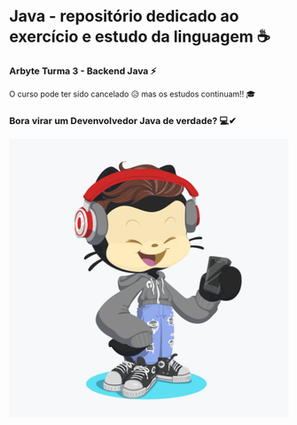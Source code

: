 # Java - repositório dedicado ao exercício e estudo da linguagem ☕

### Arbyte Turma 3 - Backend Java ⚡
  O curso pode ter sido cancelado 😥 mas os estudos continuam!! 🎓

### Bora virar um Devenvolvedor Java de verdade? 💻✔

![myOctocat](https://github.com/TiagoIkenaga/Java/blob/master/octocat.png)
